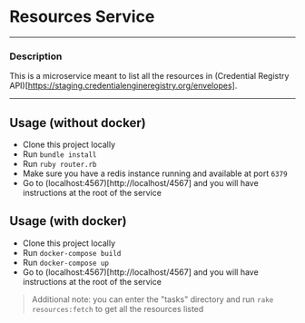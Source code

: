 # Resources Service

---

### Description
This is a microservice meant to list all the resources in (Credential Registry API)[https://staging.credentialengineregistry.org/envelopes].

---

## Usage (without docker)
- Clone this project locally
- Run `bundle install`
- Run `ruby router.rb`
- Make sure you have a redis instance running and available at port `6379`
- Go to (localhost:4567)[http://localhost/4567] and you will have instructions at the root of the service

## Usage (with docker)
- Clone this project locally
- Run `docker-compose build`
- Run `docker-compose up`
- Go to (localhost:4567)[http://localhost/4567] and you will have instructions at the root of the service

> Additional note: you can enter the "tasks" directory and run `rake resources:fetch` to get all the resources listed